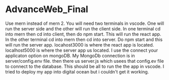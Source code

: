 # AdvanceWeb_Final
Use mern instead of mern 2.
You will need two terminals in vscode. 
One will run the server side and the other will run the client side. 
In one terminal cd into mern then cd into client, then do npm start. This will run the react app. 
In the other terminal cd into mern then cd into server. Do npm start and this will run the server app. 
locahost3000 is where the react app is located. localhost5000 is where the server app us located.
I use the connect your applicaton option on mongoDB. My MongoDb connection is in server/config.env file. then there
us server.js which usees that config.ev file to connect to the database.
This should be all to run the the app in vscode.
I tried to deploy my app into digital ocean but i couldn't get it working.
